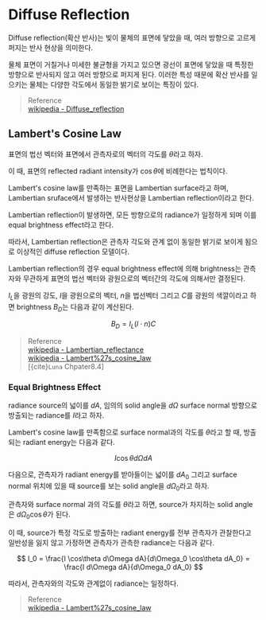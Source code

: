 # Diffuse Reflection
Diffuse reflection(확산 반사)는 빛이 물체의 표면에 닿았을 때, 여러 방향으로 고르게 퍼지는 반사 현상을 의미한다.

물체 표면이 거칠거나 미세한 불균형을 가지고 있으면 광선이 표면에 닿았을 때 특정한 방향으로 반사되지 않고 여러 방향으로 퍼지게 된다. 이러한 특성 때문에 확산 반사를 일으키는 물체는 다양한 각도에서 동일한 밝기로 보이는 특징이 있다.

> Reference  
> [wikipedia - Diffuse_reflection](https://en.wikipedia.org/wiki/Diffuse_reflection)  

## Lambert's Cosine Law
표면의 법선 벡터와 표면에서 관측자로의 벡터의 각도를 $\theta$라고 하자.

이 때, 표면의 reflected radiant intensity가 $\cos\theta$에 비례한다는 법칙이다.

Lambert's cosine law를 만족하는 표면을 Lambertian surface라고 하며, Lambertian sruface에서 발생하는 반사현상을 Lambertian reflection이라고 한다.

Lambertian reflection이 발생하면, 모든 방향으로의 radiance가 일정하게 되며 이를 equal brightness effect라고 한다.

따라서, Lambertian reflection은 관측자 각도와 관계 없이 동일한 밝기로 보이게 됨으로 이상적인 diffuse reflection 모델이다.

Lambertian reflection의 경우 equal brightness effect에 의해 brightness는 관측자와 무관하게 표면의 법선 벡터와 광원으로의 벡터간의 각도에 의해서만 결정된다.

$I_L$을 광원의 강도, $l$을 광원으로의 벡터, $n$을 법선벡터 그리고 $C$를 광원의 색깔이라고 하면 brightness $B_D$는 다음과 같이 계산된다. 

$$ B_D = I_L (l\cdot n) C $$

> Reference  
> [wikipedia - Lambertian_reflectance](https://en.wikipedia.org/wiki/Lambertian_reflectance)  
> [wikipedia - Lambert%27s_cosine_law](https://en.wikipedia.org/wiki/Lambert%27s_cosine_law)  
> [{cite}`Luna` Chpater8.4]  

### Equal Brightness Effect
radiance source의 넓이를 $dA$, 임의의 solid angle을 $d\Omega$ surface normal 방향으로 방출되는 radiance를 $I$라고 하자.

Lambert's cosine law를 만족함으로 surface normal과의 각도를 $\theta$라고 할 때, 방출되는 radiant energy는 다음과 같다.

$$ I \cos\theta d\Omega dA $$

다음으로, 관측자가 radiant energy를 받아들이는 넓이를 $dA_0$ 그리고 surface normal 위치에 있을 때 source를 보는 solid angle을 $d\Omega_0$라고 하자.

관측자와 surface normal 과의 각도를 $\theta$라고 하면, source가 차지하는 solid angle은 $d\Omega_0\cos\theta$가 된다.

이 때, source가 특정 각도로 방출하는 radiant energy를 전부 관측자가 관찰한다고 일반성을 잃지 않고 가정하면 관측자가 관측한 radiance는 다음과 같다.

$$ I_0 = \frac{I \cos\theta d\Omega dA}{d\Omega_0 \cos\theta dA_0} = \frac{I d\Omega dA}{d\Omega_0 dA_0}  $$

따라서, 관측자와의 각도와 관계없이 radiance는 일정하다.

> Reference  
> [wikipedia - Lambert%27s_cosine_law](https://en.wikipedia.org/wiki/Lambert%27s_cosine_law)  
